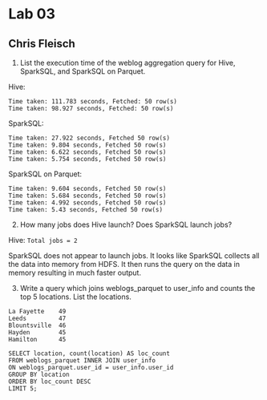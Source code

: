 # Lab 03
## Chris Fleisch

1) List the execution time of the weblog aggregation query for Hive,
SparkSQL, and SparkSQL on Parquet.

Hive:
```
Time taken: 111.783 seconds, Fetched: 50 row(s)
Time taken: 98.927 seconds, Fetched: 50 row(s)
```

SparkSQL:
```
Time taken: 27.922 seconds, Fetched 50 row(s)
Time taken: 9.804 seconds, Fetched 50 row(s)
Time taken: 6.622 seconds, Fetched 50 row(s)
Time taken: 5.754 seconds, Fetched 50 row(s)
```

SparkSQL on Parquet:
```
Time taken: 9.604 seconds, Fetched 50 row(s)
Time taken: 5.684 seconds, Fetched 50 row(s)
Time taken: 4.992 seconds, Fetched 50 row(s)
Time taken: 5.43 seconds, Fetched 50 row(s)
```

2) How many jobs does Hive launch? Does SparkSQL launch jobs?

Hive: ```Total jobs = 2```

SparkSQL does not appear to launch jobs. It looks like SparkSQL collects all
the data into memory from HDFS. It then runs the query on the data in memory
resulting in much faster output.

3) Write a query which joins weblogs_parquet to user_info and counts the
top 5 locations. List the locations.

```
La Fayette    49
Leeds         47
Blountsville  46
Hayden        45
Hamilton      45
```

```
SELECT location, count(location) AS loc_count
FROM weblogs_parquet INNER JOIN user_info
ON weblogs_parquet.user_id = user_info.user_id
GROUP BY location
ORDER BY loc_count DESC
LIMIT 5;
```
